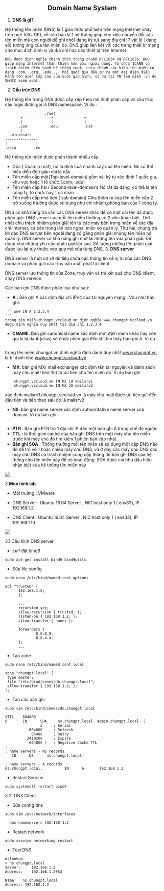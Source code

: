 <h2 style="text-align: center;markdown ="1> Domain Name System</h2>

1. **DNS là gì?**

  Hệ thống tên miền (DNS) là 1 giao thức phổ biến trên mạng Internet chạy trên port 53(UDP), về căn bản là 1 hệ thống giúp cho việc chuyển đổi các tên miền mà con người dễ ghi nhớ( dạng ký tự) sang địa chỉ IP vật lý ( dạng số) tương ứng của tên miền đó. DNS giúp liên kết với các trang thiết bị mạng cho mục đích định vị và địa chỉ hóa các thiết bị trên Internet.

    DNS được định nghĩa chính thức trong chuẩn RFC1034 và RFC1035, DNS giúp mạng Internet thân thiện hơn với người dùng. Tổ chức ICANN có trách nhiệm điều hành hệ thống root, chia thành các kiểu tên miền có dạng .com, .org, .edu,... Mỗi quốc gia đều cử ra một dại diện điều hành tên miền cấp cao của quốc gia mình, ví dụ tại VN tên miền .vn do VNNIC kiểm soát.
2.  **Cấu trúc DNS**

  Hệ thống tên trong DNS được sắp xếp theo mô hình phân cấp và cấu trúc cây logic được gọi là DNS namespace. Ví dụ :
```sequence
                  .root
       +-------------+--------------+
       |             |              |
      .com          .edu            .net
       |
  .microsoft
-------+-------
|             |
.asia        .eu
```   
Hệ thống tên miền được phân thành nhiều cấp
  - Gốc ( Doamin root), nó là đỉnh cuả nhánh cây của tên miền. Nó có thể biểu diễn đơn giản chỉ là dấu .
  - Tên miền cấp một(Top-level-domain) gồm vài ký tự xác định 1 quốc gia, khu vực hoặc 1 tổ chức.(.com, .edu)
  - Tên miền cấp hai ( Second-level-domanin) Nó rất đa dạng, có thể là tên công ty, tổ chức hay 1 cá nhân
  - Tên miền cấp nhỏ hơn ( sub domain) Chia thêm ra của tên miền cấp 2 trở xuống thường được sử dụng như chi nhánh,phòng ban của 1 công ty.

  DNS có khả năng tra vấn các DNS server khác để có một cái tên đã được phân giải. DNS server của mỗi tên miền thường có 2 việc khác biệt. Thứ nhất chịu trách nhiệm phân giải tên từ các máy bên trong miền về các địa chỉ Internet, cả bên trong lẫn bên ngoài miền nó quản lý. Thứ hai, chúng trả lời các DNS server bên ngoài đang cố gắng phân giải những tên miền nó quản lý. DNS server có khả năng ghi nhớ lại những tên vừa phân giải. Để dùng cho những yêu cầu phân giải lần sau. Số lượng những tên phân giải được lưu lại tùy thuộc vào quy mô của từng DNS.
3. **DNS server**

  DNS server là một cơ sở dữ liệu chứa các thông tin về vị trị của các DNS domain và phân giải các truy vấn xuất phát từ client.

  DNS server lưu thông tin của Zone, truy vấn và trả kết quả cho DNS client, chạy DNS service.

  Các bản ghi DNS được phân loại như sau:
   - **A** : Bản ghi A xác định địa chỉ IPv4 của tài nguyên mạng . Vdu như bản ghi:

    ``` www IN A 1.2.3.4
    ```
    trong tên miền chungpt.vccloud.vn định nghĩa www.chungpt.vccloud.vn được định nghĩa duy nhất tại địa chỉ 1.2.3.4

   - **CNAME**: Bản ghi canonical name xác định một định danh khác hay còn gọi là bí danh(alias) sẽ được phân giải đến khi tìm thấy bản ghi A. Ví dụ :
   ``` www IN CNAME www.chungpt.vccloud.vn
   ```
   trong tên miền chungpt.vn định nghĩa định danh duy nhất www.chungpt.vn là bí danh cho www.chungpt.vccloud.vn

   - **MX**: bản ghi MX( mail exchange) xác định tên tài nguyên và danh sách máy chủ mail theo thứ tự ưu tiên cho tên miền đó. Ví dụ bản ghi
   ```
       chungpt.vccloud.vn IN MX 10 mailsrv1
       chungpt.vccloud.vn IN MX 20 mailsrv2
   ```
   xác định mailsrv1.chungpt.vccloud.vn là máy chủ mail được ưu tiên gửi đến đầu tiên và tiếp theo sau đó là mailsrv2

   - **NS**: bản ghi name server xác định authorritative name server của domain. Ví dụ bản ghi:
       ``` chungpt.vccloud.vn IN NS ns1.chungpt.vccloud.vn
       ```
   - **PTR** : Bản ghi PTR trỏ 1 địa chỉ IP đến một bản ghi A trong chế độ ngược
   - **TTL** : là thời gian cache của bản ghi DNS trên một máy chủ tên miền trước khi máy chủ đó tìm kiếm 1 phiên bản cập nhật.
   - **Bản ghi SOA** : Thông thường mỗi tên miền sẽ sử dụng một cặp DNS nào đó để trỏ về  1 hoặc nhiều máy chủ DNS, và ở đây các máy chủ DNS các máy chủ DNS có trách nhiệm cung cập thông tin bản ghi DNS của hệ thống cho tên miền này để nó hoạt động. SOA đươc coi như dấu hiệu nhận biêt của hệ thống tên miền này

   <img src=http://i.imgur.com/gzBaNVO.jpg>
 
 3.**Moo hình lab**
 
  - Môi truờng : VMware

  - DNS Server : Ubuntu 16.04 Server , NIC host only 1 ( ens33), IP 192.168.1.2

  - DNS Client : Ubuntu 16.04 Server , NIC host only 1 ( ens33), IP 192.168.1.10

<img src =http://i.imgur.com/QA3JeRv.png >

  3.1 Cấu hình DNS server

  - caif đặt bind9
  
  ```
  sudo apt-get install bind9 bind9utils
  ```
  - Sửa file config
  
  ```
  sudo nano /etc/bind/named.conf.options
  
  acl "trusted" {
        192.168.1.2;    
        };
        
        ...
        recursion yes;                
        allow-recursion { trusted; };  
        listen-on { 192.168.1.2; };   
        allow-transfer { none; };      

        forwarders {
                8.8.8.8;
                8.8.4.4;
        };
        ...
   ```
   
   - Tạo zone
   
   ```
   sudo nano /etc/bind/named.conf.local
   
   zone "chungpt.local" {
    type master;
    file "/etc/bind/zones/db.chungpt.local";
    allow-transfer { 192.168.1.2; };
};
```
  - Tạo các bản ghi
  
  ```
  sudo vim /etc/bind/zones/db.chungpt.local
  
  $TTL    604800
@       IN      SOA     ns.chungpt.local. admin.chungpt.local. (
                  3     ; Serial
             604800     ; Refresh
              86400     ; Retry
            2419200     ; Expire
             604800 )   ; Negative Cache TTL
;
; name servers - NS records
     IN      NS      ns.chungpt.local.

; name servers - A records
ns.chungpt.local.          IN      A       192.168.1.2
```

  - Restart Service
  ```
  sudo systemctl restart bind9
  ```
  
3.2. DNS Client

  - Sửa config dns
  ```
  sudo vim /etc/network/interfaces
  
    dns-nameservers 192.168.1.2
  ```
  - Restart network
  ```
  sudo service networking restart
  ```
  - Test DNS
  ```
  nslookup
  > ns.chungpt.local
Server:     192.168.1.2
Address:    192.168.1.2#53

Name:   ns.chungpt.local
Address: 192.168.1.2
```
